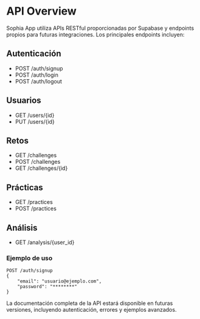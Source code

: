 # API Overview

Sophia App utiliza APIs RESTful proporcionadas por Supabase y endpoints propios para futuras integraciones. Los principales endpoints incluyen:

## Autenticación

- POST /auth/signup
- POST /auth/login
- POST /auth/logout

## Usuarios

- GET /users/{id}
- PUT /users/{id}

## Retos

- GET /challenges
- POST /challenges
- GET /challenges/{id}

## Prácticas

- GET /practices
- POST /practices

## Análisis

- GET /analysis/{user_id}

### Ejemplo de uso

```http
POST /auth/signup
{
	"email": "usuario@ejemplo.com",
	"password": "********"
}
```

La documentación completa de la API estará disponible en futuras versiones, incluyendo autenticación, errores y ejemplos avanzados.
